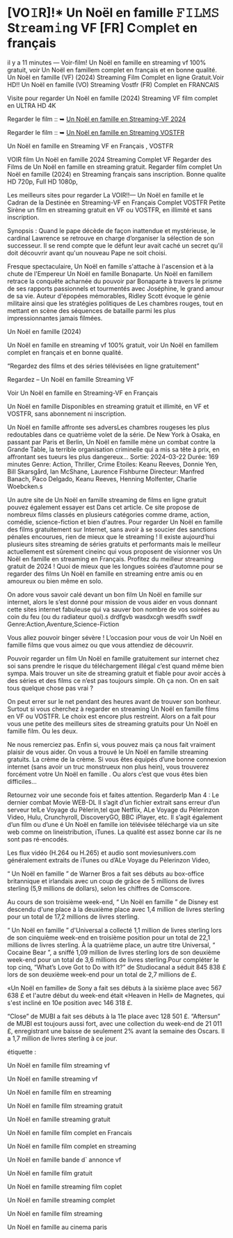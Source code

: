 # [VO𝙸R]!* Un Noël en famille 𝙵𝙸𝙻𝙼𝚂 St𝚛eam𝚒ng VF [FR] C𝚘mpl𝚎t en français

il y a 11 minutes — Voir-film! Un Noël en famille en streaming vf 100% gratuit, voir Un Noël en famillem complet en français et en bonne qualité. Un Noël en famille (VF) (2024) Streaming Film Complet en ligne Gratuit.Voir HD!! Un Noël en famille (VO) Streaming Vostfr (FR) Complet en FRANCAIS

Visite pour regarder Un Noël en famille (2024) Streaming VF film complet en ULTRA HD 4K

Regarder le film :: ➥ [Un Noël en famille en Streaming-VF 2024](https://mediaonestream.com/fr/movie/1147114/christmas-carole)

Regarder le film :: ➥ [Un Noël en famille en Streaming VOSTFR](https://mediaonestream.com/fr/movie/1147114/christmas-carole)

Un Noël en famille en Streaming VF en Français , VOSTFR

VOIR film Un Noël en famille 2024 Streaming Complet VF Regarder des Films de Un Noël en famille en streaming gratuit. Regarder film complet Un Noël en famille (2024) en Streaming français sans inscription. Bonne qualite HD 720p, Full HD 1080p,

Les meilleurs sites pour regarder La VOIR!!— Un Noël en famille et le Cadran de la Destinée en Streaming-VF en Français Complet VOSTFR Petite Sirène un film en streaming gratuit en VF ou VOSTFR, en illimité et sans inscription.

Synopsis : Quand le pape décède de façon inattendue et mystérieuse, le cardinal Lawrence se retrouve en charge d’organiser la sélection de son successeur. Il se rend compte que le défunt leur avait caché un secret qu'il doit découvrir avant qu'un nouveau Pape ne soit choisi.

Fresque spectaculaire, Un Noël en famille s'attache à l'ascension et à la chute de l'Empereur Un Noël en famille Bonaparte. Un Noël en famillem retrace la conquête acharnée du pouvoir par Bonaparte à travers le prisme de ses rapports passionnels et tourmentés avec Joséphine, le grand amour de sa vie. Auteur d'épopées mémorables, Ridley Scott évoque le génie militaire ainsi que les stratégies politiques de Les chambres rouges, tout en mettant en scène des séquences de bataille parmi les plus impressionnantes jamais filmées.

Un Noël en famille (2024)

Un Noël en famille en streaming vf 100% gratuit, voir Un Noël en famillem complet en français et en bonne qualité.

“Regardez des films et des séries télévisées en ligne gratuitement”

Regardez – Un Noël en famille Streaming VF

Voir Un Noël en famille en Streaming-VF en Français

Un Noël en famille Disponibles en streaming gratuit et illimité, en VF et VOSTFR, sans abonnement ni inscription.

Un Noël en famille affronte ses adversLes chambres rougeses les plus redoutables dans ce quatrième volet de la série. De New York à Osaka, en passant par Paris et Berlin, Un Noël en famille mène un combat contre la Grande Table, la terrible organisation criminelle qui a mis sa tête à prix, en affrontant ses tueurs les plus dangereux... Sortie: 2024-03-22 Durée: 169 minutes Genre: Action, Thriller, Crime Etoiles: Keanu Reeves, Donnie Yen, Bill Skarsgård, Ian McShane, Laurence Fishburne Directeur: Manfred Banach, Paco Delgado, Keanu Reeves, Henning Molfenter, Charlie Woebcken.s

Un autre site de Un Noël en famille streaming de films en ligne gratuit pouvez également essayer est Dans cet article. Ce site propose de nombreux films classés en plusieurs catégories comme drame, action, comédie, science-fiction et bien d'autres. Pour regarder Un Noël en famille des films gratuitement sur Internet, sans avoir à se soucier des sanctions pénales encourues, rien de mieux que le streaming ! Il existe aujourd’hui plusieurs sites streaming de séries gratuits et performants mais le meilleur actuellement est sûrement cineinc qui vous proposent de visionner vos Un Noël en famille en streaming en Français. Profitez du meilleur streaming gratuit de 2024 ! Quoi de mieux que les longues soirées d’automne pour se regarder des films Un Noël en famille en streaming entre amis ou en amoureux ou bien même en solo.

On adore vous savoir calé devant un bon film Un Noël en famille sur internet, alors le s’est donné pour mission de vous aider en vous donnant cette sites internet fabuleuse qui va sauver bon nombre de vos soirées au coin du feu (ou du radiateur quoi).s drdfgvb wasdxcgh wesdfh swdf Genre:Action,Aventure,Science-Fiction

Vous allez pouvoir binger sévère ! L’occasion pour vous de voir Un Noël en famille films que vous aimez ou que vous attendiez de découvrir.

Pouvoir regarder un film Un Noël en famille gratuitement sur internet chez soi sans prendre le risque du téléchargement illégal c’est quand même bien sympa. Mais trouver un site de streaming gratuit et fiable pour avoir accès à des séries et des films ce n’est pas toujours simple. Oh ça non. On en sait tous quelque chose pas vrai ?

On peut errer sur le net pendant des heures avant de trouver son bonheur. Surtout si vous cherchez à regarder en streaming Un Noël en famille films en VF ou VOSTFR. Le choix est encore plus restreint. Alors on a fait pour vous une petite des meilleurs sites de streaming gratuits pour Un Noël en famille film. Ou les deux.

Ne nous remerciez pas. Enfin si, vous pouvez mais ça nous fait vraiment plaisir de vous aider. On vous a trouvé le Un Noël en famille streaming gratuits. La crème de la crème. Si vous êtes équipés d’une bonne connexion internet (sans avoir un truc monstrueux non plus hein), vous trouverez forcément votre Un Noël en famille . Ou alors c’est que vous êtes bien difficiles…

Retournez voir une seconde fois et faites attention. RegarderIp Man 4 : Le dernier combat Movie WEB-DL Il s’agit d’un fichier extrait sans erreur d’un serveur telLe Voyage du Pèlerin,tel que Netflix, ALe Voyage du Pèlerinzon Video, Hulu, Crunchyroll, DiscoveryGO, BBC iPlayer, etc. Il s’agit également d’un film ou d’une é Un Noël en famille ion télévisée téléchargé via un site web comme on lineistribution, iTunes. La qualité est assez bonne car ils ne sont pas ré-encodés.

Les flux vidéo (H.264 ou H.265) et audio sont moviesunivers.com généralement extraits de iTunes ou d’ALe Voyage du Pèlerinzon Video,

“ Un Noël en famille ” de Warner Bros a fait ses débuts au box-office britannique et irlandais avec un coup de grâce de 5 millions de livres sterling (5,9 millions de dollars), selon les chiffres de Comscore.

Au cours de son troisième week-end, “ Un Noël en famille ” de Disney est descendu d'une place à la deuxième place avec 1,4 million de livres sterling pour un total de 17,2 millions de livres sterling.

“ Un Noël en famille ” d'Universal a collecté 1,1 million de livres sterling lors de son cinquième week-end en troisième position pour un total de 22,1 millions de livres sterling. À la quatrième place, un autre titre Universal, “ Cocaine Bear ”, a sniffé 1,09 million de livres sterling lors de son deuxième week-end pour un total de 3,6 millions de livres sterling.Pour compléter le top cinq, “What’s Love Got to Do with It?” de Studiocanal a séduit 845 838 £ lors de son deuxième week-end pour un total de 2,7 millions de £.

«Un Noël en famille» de Sony a fait ses débuts à la sixième place avec 567 638 £ et l'autre début du week-end était «Heaven in Hell» de Magnetes, qui s'est incliné en 10e position avec 146 318 £.

“Close” de MUBI a fait ses débuts à la 11e place avec 128 501 £. “Aftersun” de MUBI est toujours aussi fort, avec une collection du week-end de 21 011 £, enregistrant une baisse de seulement 2% avant la semaine des Oscars. Il a 1,7 million de livres sterling à ce jour.

étiquette :

Un Noël en famille film streaming vf

Un Noël en famille streaming vf

Un Noël en famille film en streaming

Un Noël en famille film streaming gratuit

Un Noël en famille streaming gratuit

Un Noël en famille film complet en Francais

Un Noël en famille film complet en streaming

Un Noël en famille bande d` annonce vf

Un Noël en famille film gratuit

Un Noël en famille streaming film coplet

Un Noël en famille streaming complet

Un Noël en famille film streaming

Un Noël en famille au cinema paris
